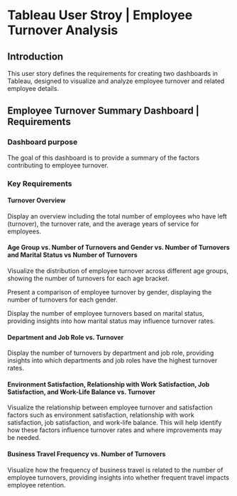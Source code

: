 # Tableau User Stroy | Employee Turnover Analysis

## Introduction 
<p>This user story defines the requirements for creating two dashboards in Tableau, designed to visualize and analyze employee turnover and related employee details.</p>

## Employee Turnover Summary Dashboard | Requirements

### Dashboard purpose
<p>The goal of this dashboard is to provide a summary of the factors contributing to employee turnover.</p>

### Key Requirements

#### Turnover Overview
<p>Display an overview including the total number of employees who have left (turnover), the turnover rate, and the average years of service for employees.</p>

#### Age Group vs. Number of Turnovers and Gender vs. Number of Turnovers and Marital Status vs Number of Turnovers
<p>Visualize the distribution of employee turnover across different age groups, showing the number of turnovers for each age bracket.</p>
<p>Present a comparison of employee turnover by gender, displaying the number of turnovers for each gender.</p>
<p>Display the number of employee turnovers based on marital status, providing insights into how marital status may influence turnover rates.</p>

#### Department and Job Role vs. Turnover
<p>Display the number of turnovers by department and job role, providing insights into which departments and job roles have the highest turnover rates.</p>

#### Environment Satisfaction, Relationship with Work Satisfaction, Job Satisfaction, and Work-Life Balance vs. Turnover
<p>Visualize the relationship between employee turnover and satisfaction factors such as environment satisfaction, relationship with work satisfaction, job satisfaction, and work-life balance. This will help identify how these factors influence turnover rates and where improvements may be needed.</p>

#### Business Travel Frequency vs. Number of Turnovers
<p>Visualize how the frequency of business travel is related to the number of employee turnovers, providing insights into whether frequent travel impacts employee retention.</p>






